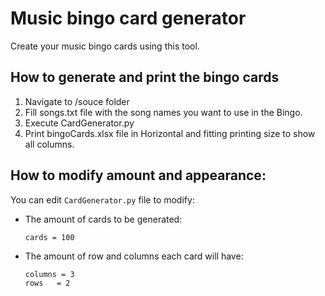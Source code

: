 # Music bingo card generator
Create your music bingo cards using this tool.

## How to generate and print the bingo cards

1. Navigate to /souce folder
2. Fill songs.txt file with the song names you want to use in the Bingo.
3. Execute CardGenerator.py
4. Print bingoCards.xlsx file in Horizontal and fitting printing size to show all columns.

## How to modify amount and appearance:
You can edit `CardGenerator.py` file to modify:
* The amount of cards to be generated:
    ```
    cards = 100
    ```
* The amount of row and columns each card will have:
    ```
    columns = 3
    rows   = 2
    ```